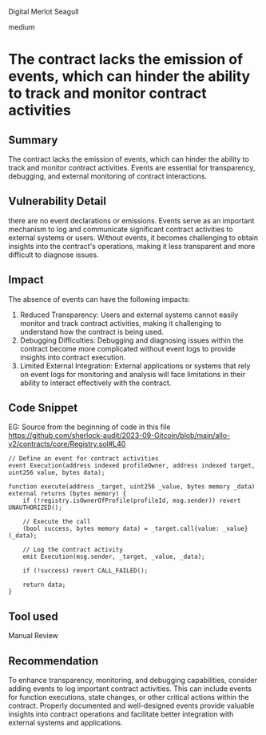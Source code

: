 Digital Merlot Seagull

medium

# The contract lacks the emission of events, which can hinder the ability to track and monitor contract activities
## Summary
The contract lacks the emission of events, which can hinder the ability to track and monitor contract activities. Events are essential for transparency, debugging, and external monitoring of contract interactions.

## Vulnerability Detail
there are no event declarations or emissions. Events serve as an important mechanism to log and communicate significant contract activities to external systems or users. Without events, it becomes challenging to obtain insights into the contract's operations, making it less transparent and more difficult to diagnose issues.

## Impact
The absence of events can have the following impacts:
1. Reduced Transparency: Users and external systems cannot easily monitor and track contract activities, making it challenging to understand how the contract is being used.
2. Debugging Difficulties: Debugging and diagnosing issues within the contract become more complicated without event logs to provide insights into contract execution.
3. Limited External Integration: External applications or systems that rely on event logs for monitoring and analysis will face limitations in their ability to interact effectively with the contract.


## Code Snippet
EG:
Source from the beginning of code in this file
https://github.com/sherlock-audit/2023-09-Gitcoin/blob/main/allo-v2/contracts/core/Registry.sol#L40

```solidity
// Define an event for contract activities
event Execution(address indexed profileOwner, address indexed target, uint256 value, bytes data);

function execute(address _target, uint256 _value, bytes memory _data) external returns (bytes memory) {
    if (!registry.isOwnerOfProfile(profileId, msg.sender)) revert UNAUTHORIZED();
    
    // Execute the call
    (bool success, bytes memory data) = _target.call{value: _value}(_data);
    
    // Log the contract activity
    emit Execution(msg.sender, _target, _value, _data);
    
    if (!success) revert CALL_FAILED();

    return data;
}
```

## Tool used

Manual Review

## Recommendation
To enhance transparency, monitoring, and debugging capabilities, consider adding events to log important contract activities. This can include events for function executions, state changes, or other critical actions within the contract. Properly documented and well-designed events provide valuable insights into contract operations and facilitate better integration with external systems and applications.
